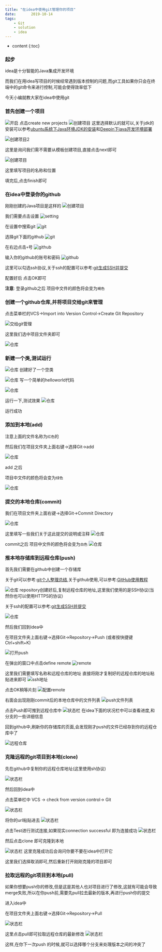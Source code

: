 ```yaml
---
title: "在idea中使用git管理你的项目"
date:       2019-10-14
tags:
	- Git
	- solution
	- idea
---
```






* content
{:toc}






### 起步
idea是十分智能的Java集成开发环境

而我们在用idea写项目的时候经常遇到版本控制的问题,而git工具如果你只会在终端中的git命令来进行控制,可能会使得效率低下

今天小编就教大家在idea中使用git

### 首先创建一个项目

![开启](/img/posts/git/idea_git/1.png)
点击create new projects
![创建项目](/img/posts/git/idea_git/2.png)
这里选择默认的就可以,关于jdk的安装可以参考[ubuntu系统下Java环境JDK的安装](https://victorfengming.gitee.io/2019/09/04/ubuntu-install-jdk/)和[Deepin下java开发环境部署](https://victorfengming.gitee.io/2019/09/04/deepin-install-jdk/)

![创建项目2](/img/posts/git/idea_git/3.png)

这里是询问我们需不需要从模板创建项目,直接点击next即可

![创建项目](/img/posts/git/idea_git/4.png)

这里填写项目的名称和位置

填完后,点击finish即可

### 在idea中登录你的github

刚刚创建的Java项目是这样的
![创建项目](/img/posts/git/idea_git/5.png)

我们需要点击设置
![setting](/img/posts/git/idea_git/6.png)

在设置中搜索git
![git](/img/posts/git/idea_git/7.png)

选择git下面的github
![git](/img/posts/git/idea_git/8.png)

在右边点击`+`号
![github](/img/posts/git/idea_git/9.png)

输入你的github的账号和密码
![github](/img/posts/git/idea_git/10.png)

这里可以勾选ssh协议,关于ssh的配置可以参考:[git生成SSH并提交](https://victorfengming.gitee.io/2019/08/19/github-generate-ssh/)

配置好后
点击OK即可

**注意**:
登录github之后
项目中文件的颜色将会变为`褐色`

### 创建一个github仓库,并将项目交给git来管理

点击菜单栏的VCS->Import into Version Control->Create Git Repository

![交给git管理](/img/posts/git/idea_git/11.png)

这里我们选中项目文件夹即可

![仓库](/img/posts/git/idea_git/12.png)


### 新建一个类,测试运行

![仓库](/img/posts/git/idea_git/13.png)
创建好了一个空类

![仓库](/img/posts/git/idea_git/14.png)
写一个简单的helloworld代码

![仓库](/img/posts/git/idea_git/15.png)

运行一下,测试效果
![仓库](/img/posts/git/idea_git/16.png)

运行成功
### 添加到本地(add)
注意上面的文件名称为`红色`的

然后我们在项目文件夹上面右键->选择Git->add

![仓库](/img/posts/git/idea_git/17.png)

add 之后

项目中文件的颜色将会变为`绿色`

![仓库](/img/posts/git/idea_git/18.png)

### 提交的本地仓库(commit)

我们在项目文件夹上面右键->选择Git->Commit Directory

![仓库](/img/posts/git/idea_git/19.png)

这里填写一些我们关于这此提交的说明或注释
![仓库](/img/posts/git/idea_git/20.png)

commit之后
项目中文件的颜色将会变为`白色`
![仓库](/img/posts/git/idea_git/21.png)

### 推本地存储库到远程仓库(push)

首先我们需要在github中创建一个存储库

关于git可以参考:[git个人整理总结](https://victorfengming.gitee.io/2019/08/21/progit-min/),关于github使用,可以参考:[GitHub使用教程](https://blog.csdn.net/nyist327/article/details/38900721)

![仓库](/img/posts/git/idea_git/23.png)
repository创建好后,复制远程仓库的地址,这里我们使用的是SSH协议(当然你也可以使用HTTPS的协议)

关于ssh的配置可以参考:[git生成SSH并提交](https://victorfengming.gitee.io/2019/08/19/github-generate-ssh/)

![仓库](/img/posts/git/idea_git/24.png)

然后我们回到idea中

在项目文件夹上面右键->选择Git->Repository->Push (或者按快捷键Ctrl+shift+K)

![打开push](/img/posts/git/idea_git/25.png)

在弹出的窗口中点击define remote
![remote](/img/posts/git/idea_git/26.png)

这里我们需要填写名称和远程仓库的地址
直接将刚才复制好的远程仓库的地址粘贴进来即可
![ssh地址](/img/posts/git/idea_git/27.png)

点击OK稍等片刻
![配置remote](/img/posts/git/idea_git/28.png)

右面会出现刚刚commit后的本地仓库中的文件列表
![push文件列表](/img/posts/git/idea_git/29.png)

点击Push即可推到远程仓库中
![状态栏](/img/posts/git/idea_git/30.png)
在idea下面的状况栏中可以查看进度,和分支的一些详细信息

回到github中,刷新你的存储库的页面,会发现刚才push的文件已经存到你的远程仓库中了

![远程仓库](/img/posts/git/idea_git/31.png)

### 克隆远程的git项目到本地(clone)

先在github中复制你的远程仓库地址(这里使用sh协议)

![状态栏](/img/posts/git/idea_git/32.png)

然后回到idea中

点击菜单栏中 VCS -> check from version control-> Git

![状态栏](/img/posts/git/idea_git/33.png)

将你的url粘贴进去
![状态栏](/img/posts/git/idea_git/34.png)

点击Test进行测试连接,如果现实connection successful 即为连接成功
![状态栏](/img/posts/git/idea_git/35.png)

然后点击clone 即可克隆到本地

![状态栏](/img/posts/git/idea_git/36.png)
这里克隆成功后会询问你要不要在idea中打开它

这里我们选择取消即可,然后重新打开刚刚克隆的项目即可

### 拉取远程的git项目到本地(pull)
如果你想要push你的修改,但是这是其他人也对项目进行了修改,这就有可能会导致merge失败,所以在你push前,需要先pull拉去最新的版本,再进行push你的提交

进入idea中

在项目文件夹上面右键->选择Git->Repository->Pull 

![状态栏](/img/posts/git/idea_git/37.png)

这里点击pull即可拉取远程仓库的最新修改
![状态栏](/img/posts/git/idea_git/38.png)

这样,在你下一次push 的时候,就可以选择哪个分支来处理版本之间的冲突了



